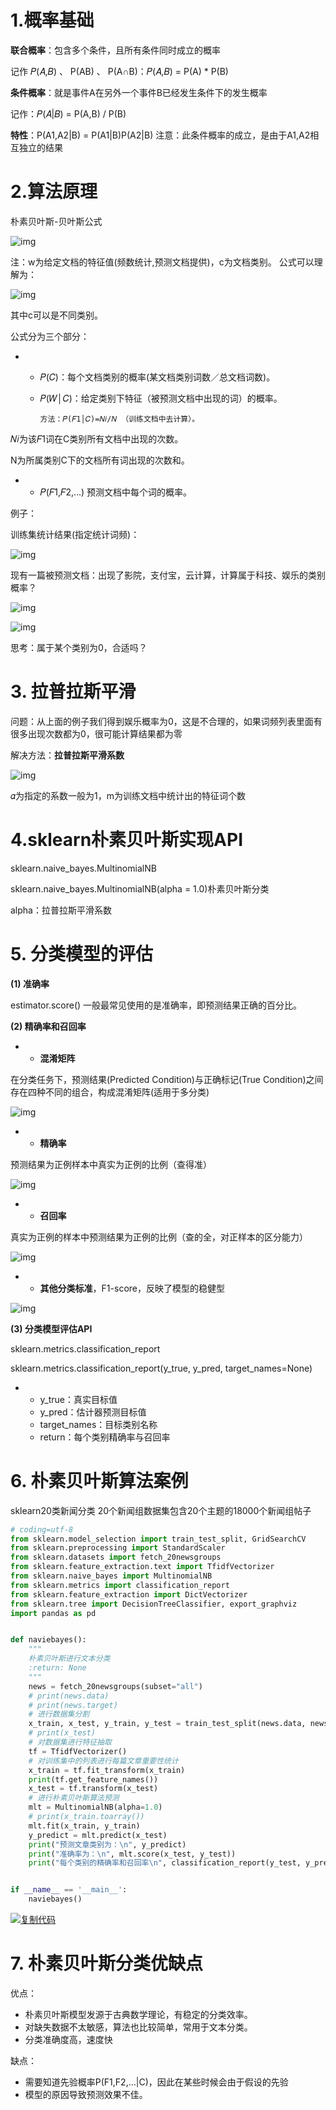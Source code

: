 # 1.概率基础

**联合概率**：包含多个条件，且所有条件同时成立的概率

记作 𝑃(𝐴,𝐵)  、 P(AB) 、 P(A∩B)：𝑃(𝐴,𝐵) = P(A) * P(B)

**条件概率**：就是事件A在另外一个事件B已经发生条件下的发生概率

记作：𝑃(𝐴|𝐵) = P(A,B) / P(B)

**特性**：P(A1,A2|B) = P(A1|B)P(A2|B)
注意：此条件概率的成立，是由于A1,A2相互独立的结果

# 2.算法原理

朴素贝叶斯-贝叶斯公式

![img](https://images2018.cnblogs.com/blog/964076/201808/964076-20180815111608671-1586431802.png)

注：w为给定文档的特征值(频数统计,预测文档提供)，c为文档类别。
公式可以理解为：

![img](https://images2018.cnblogs.com/blog/964076/201808/964076-20180815111704799-266067737.png)

其中c可以是不同类别。

公式分为三个部分：

- - 𝑃(𝐶)：每个文档类别的概率(某文档类别词数／总文档词数)。
  - 𝑃(𝑊│𝐶)：给定类别下特征（被预测文档中出现的词）的概率。

		方法：𝑃(𝐹1│𝐶)=𝑁𝑖/𝑁	（训练文档中去计算）。

𝑁𝑖为该𝐹1词在C类别所有文档中出现的次数。

N为所属类别C下的文档所有词出现的次数和。

- - 𝑃(𝐹1,𝐹2,…) 预测文档中每个词的概率。

 

例子：

训练集统计结果(指定统计词频)：

![img](https://images2018.cnblogs.com/blog/964076/201808/964076-20180815112725004-428228733.png)

现有一篇被预测文档：出现了影院，支付宝，云计算，计算属于科技、娱乐的类别概率？

![img](https://images2018.cnblogs.com/blog/964076/201808/964076-20180815112819869-236123281.png)

![img](https://images2018.cnblogs.com/blog/964076/201808/964076-20180815112918495-1825386018.png)

思考：属于某个类别为0，合适吗？

# 3. 拉普拉斯平滑

问题：从上面的例子我们得到娱乐概率为0，这是不合理的，如果词频列表里面有很多出现次数都为0，很可能计算结果都为零

解决方法：**拉普拉斯平滑系数**

![img](https://images2018.cnblogs.com/blog/964076/201808/964076-20180815113243042-96607129.png)

𝛼为指定的系数一般为1，m为训练文档中统计出的特征词个数

# 4.sklearn朴素贝叶斯实现API

sklearn.naive_bayes.MultinomialNB

sklearn.naive_bayes.MultinomialNB(alpha = 1.0)朴素贝叶斯分类

alpha：拉普拉斯平滑系数

# 5. 分类模型的评估

**(1) 准确率**

estimator.score()
一般最常见使用的是准确率，即预测结果正确的百分比。

**(2) 精确率和召回率**

- - **混淆矩阵**

在分类任务下，预测结果(Predicted Condition)与正确标记(True Condition)之间存在四种不同的组合，构成混淆矩阵(适用于多分类)

![img](https://images2018.cnblogs.com/blog/964076/201808/964076-20180815185010155-992942323.png)

 

- - **精确率**

预测结果为正例样本中真实为正例的比例（查得准）

![img](https://images2018.cnblogs.com/blog/964076/201808/964076-20180815184614672-1647029296.png)

 

- - **召回率**

真实为正例的样本中预测结果为正例的比例（查的全，对正样本的区分能力）

 ![img](https://images2018.cnblogs.com/blog/964076/201808/964076-20180815184624382-1838134210.png)

- - **其他分类标准**，F1-score，反映了模型的稳健型

![img](https://images2018.cnblogs.com/blog/964076/201808/964076-20180815184757864-1389733235.png)

 

**(3) 分类模型评估API**

sklearn.metrics.classification_report

sklearn.metrics.classification_report(y_true, y_pred, target_names=None)

- - y_true：真实目标值
  - y_pred：估计器预测目标值
  - target_names：目标类别名称
  - return：每个类别精确率与召回率

# 6. 朴素贝叶斯算法案例

sklearn20类新闻分类
20个新闻组数据集包含20个主题的18000个新闻组帖子

``` python
# coding=utf-8
from sklearn.model_selection import train_test_split, GridSearchCV
from sklearn.preprocessing import StandardScaler
from sklearn.datasets import fetch_20newsgroups
from sklearn.feature_extraction.text import TfidfVectorizer
from sklearn.naive_bayes import MultinomialNB
from sklearn.metrics import classification_report
from sklearn.feature_extraction import DictVectorizer
from sklearn.tree import DecisionTreeClassifier, export_graphviz
import pandas as pd


def naviebayes():
    """
    朴素贝叶斯进行文本分类
    :return: None
    """
    news = fetch_20newsgroups(subset="all")
    # print(news.data)
    # print(news.target)
    # 进行数据集分割
    x_train, x_test, y_train, y_test = train_test_split(news.data, news.target, test_size=0.25)
    # print(x_test)
    # 对数据集进行特征抽取
    tf = TfidfVectorizer()
    # 对训练集中的列表进行每篇文章重要性统计
    x_train = tf.fit_transform(x_train)
    print(tf.get_feature_names())
    x_test = tf.transform(x_test)
    # 进行朴素贝叶斯算法预测
    mlt = MultinomialNB(alpha=1.0)
    # print(x_train.toarray())
    mlt.fit(x_train, y_train)
    y_predict = mlt.predict(x_test)
    print("预测文章类别为：\n", y_predict)
    print("准确率为：\n", mlt.score(x_test, y_test))
    print("每个类别的精确率和召回率\n", classification_report(y_test, y_predict, target_names=news.target_names))


if __name__ == '__main__':
    naviebayes()
```

[![复制代码](https://common.cnblogs.com/images/copycode.gif)](javascript:void(0);)

 

#  7. 朴素贝叶斯分类优缺点

优点：

- 朴素贝叶斯模型发源于古典数学理论，有稳定的分类效率。
- 对缺失数据不太敏感，算法也比较简单，常用于文本分类。
- 分类准确度高，速度快

缺点：

- 需要知道先验概率P(F1,F2,…|C)，因此在某些时候会由于假设的先验
- 模型的原因导致预测效果不佳。
